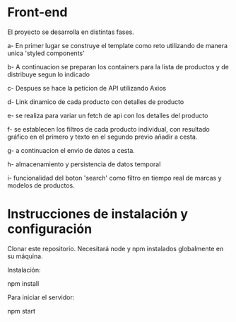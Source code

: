 # Front-end

El proyecto se desarrolla en distintas fases. 


a- En primer lugar se construye el template como reto utilizando de manera unica 'styled components'

b- A continuacion se preparan los containers para la lista de productos y de distribuye segun lo indicado

c- Despues se hace la peticion de API utilizando Axios

d- Link dinamico de cada producto con detalles de producto

e- se realiza para variar un fetch de api con los detalles del producto

f- se establecen los filtros de cada producto individual, con resultado gráfico en el primero y texto en el segundo previo añadir a cesta.

g- a continuacion el envio de datos a cesta. 

h- almacenamiento  y persistencia de datos temporal

i- funcionalidad del boton 'search' como filtro en tiempo real de marcas y modelos de productos. 

# Instrucciones de instalación y configuración

Clonar este repositorio. Necesitará node y npm instalados globalmente en su máquina.

Instalación:

npm install

Para iniciar el servidor:

npm start

